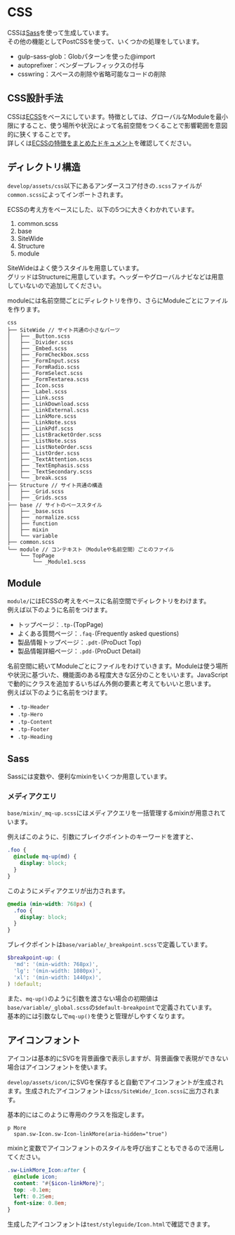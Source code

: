 # CSS
CSSは[Sass](http://sass-lang.com/)を使って生成しています。  
その他の機能としてPostCSSを使って、いくつかの処理をしています。

- gulp-sass-glob：Globパターンを使った@import
- autoprefixer：ベンダープレフィックスの付与
- csswring：スペースの削除や省略可能なコードの削除

## CSS設計手法
CSSは[ECSS](http://ecss.io/)をベースにしています。特徴としては、グローバルなModuleを最小限にすること、使う場所や状況によって名前空間をつくることで影響範囲を意図的に狭くすることです。  
詳しくは[ECSSの特徴をまとめたドキュメント](https://github.com/manabuyasuda/styleguide/blob/master/how-to-ecss.md)を確認してください。

## ディレクトリ構造
`develop/assets/css`以下にあるアンダースコア付きの`.scss`ファイルが`common.scss`によってインポートされます。

ECSSの考え方をベースにした、以下の5つに大きくわかれています。

1. common.scss
2. base
3. SiteWide
4. Structure
5. module

SiteWideはよく使うスタイルを用意しています。  
グリッドはStructureに用意しています。ヘッダーやグローバルナビなどは用意していないので追加してください。

moduleには名前空間ごとにディレクトリを作り、さらにModuleごとにファイルを作ります。

```
css
├── SiteWide // サイト共通の小さなパーツ
│   ├── _Button.scss
│   ├── _Divider.scss
│   ├── _Embed.scss
│   ├── _FormCheckbox.scss
│   ├── _FormInput.scss
│   ├── _FormRadio.scss
│   ├── _FormSelect.scss
│   ├── _FormTextarea.scss
│   ├── _Icon.scss
│   ├── _Label.scss
│   ├── _Link.scss
│   ├── _LinkDownload.scss
│   ├── _LinkExternal.scss
│   ├── _LinkMore.scss
│   ├── _LinkNote.scss
│   ├── _LinkPdf.scss
│   ├── _ListBracketOrder.scss
│   ├── _ListNote.scss
│   ├── _ListNoteOrder.scss
│   ├── _ListOrder.scss
│   ├── _TextAttention.scss
│   ├── _TextEmphasis.scss
│   ├── _TextSecondary.scss
│   └── _break.scss
├── Structure // サイト共通の構造
│   ├── _Grid.scss
│   ├── _Grids.scss
├── base // サイトのベーススタイル
│   ├── _base.scss
│   ├── _normalize.scss
│   ├── function
│   ├── mixin
│   └── variable
├── common.scss
└── module // コンテキスト（Moduleや名前空間）ごとのファイル
    └── TopPage
        └── _Module1.scss
```

## Module
`module/`にはECSSの考えをベースに名前空間でディレクトリをわけます。  
例えば以下のように名前をつけます。

- トップページ：`.tp-`(TopPage)
- よくある質問ページ：`.faq-`(Frequently asked questions)
- 製品情報トップページ：`.pdt-`(ProDuct Top)
- 製品情報詳細ページ：`.pdd-`(ProDuct Detail)

名前空間に続いてModuleごとにファイルをわけていきます。Moduleは使う場所や状況に基づいた、機能面のある程度大きな区分のことをいいます。JavaScriptで動的にクラスを追加するいちばん外側の要素と考えてもいいと思います。  
例えば以下のように名前をつけます。

- `.tp-Header`
- `.tp-Hero`
- `.tp-Content`
- `.tp-Footer`
- `.tp-Heading`

## Sass
Sassには変数や、便利なmixinをいくつか用意しています。

### メディアクエリ
`base/mixin/_mq-up.scss`にはメディアクエリを一括管理するmixinが用意されています。

例えばこのように、引数にブレイクポイントのキーワードを渡すと、

```scss
.foo {
  @include mq-up(md) {
    display: block;
  }
}
```

このようにメディアクエリが出力されます。

```scss
@media (min-width: 768px) {
  .foo {
    display: block;
  }
}
```

ブレイクポイントは`base/variable/_breakpoint.scss`で定義しています。

```scss
$breakpoint-up: (
  'md': '(min-width: 768px)',
  'lg': '(min-width: 1080px)',
  'xl': '(min-width: 1440px)',
) !default;
```

また、`mq-up()`のように引数を渡さない場合の初期値は`base/variable/_global.scss`の`$default-breakpoint`で定義されています。  
基本的には引数なしで`mq-up()`を使うと管理がしやすくなります。

## アイコンフォント
アイコンは基本的にSVGを背景画像で表示しますが、背景画像で表現ができない場合はアイコンフォントを使います。

`develop/assets/icon/`にSVGを保存すると自動でアイコンフォントが生成されます。生成されたアイコンフォントは`css/SiteWide/_Icon.scss`に出力されます。

基本的にはこのように専用のクラスを指定します。

```jade
p More
  span.sw-Icon.sw-Icon-linkMore(aria-hidden="true")
```

mixinと変数でアイコンフォントのスタイルを呼び出すこともできるので活用してください。

```scss
.sw-LinkMore_Icon:after {
  @include icon;
  content: "#{$icon-linkMore}";
  top: -0.1em;
  left: 0.25em;
  font-size: 0.8em;
}
```

生成したアイコンフォントは`test/styleguide/Icon.html`で確認できます。
